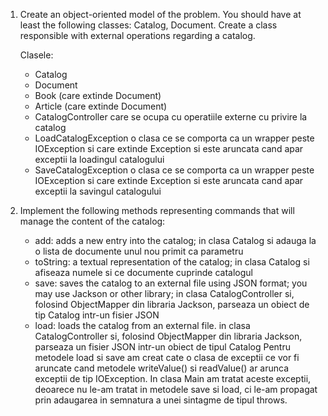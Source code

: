 1. Create an object-oriented model of the problem. You should have at least the following classes: Catalog, Document. Create a class responsible with external operations regarding a catalog.

    Clasele:
    - Catalog
    - Document
    - Book (care extinde Document)
    - Article (care extinde Document)
    - CatalogController care se ocupa cu operatiile externe cu privire la catalog
    - LoadCatalogException o clasa ce se comporta ca un wrapper peste IOException si care extinde Exception si este aruncata cand apar exceptii la loadingul catalogului
    - SaveCatalogException o clasa ce se comporta ca un wrapper peste IOException si care extinde Exception si este aruncata cand apar exceptii la savingul catalogului

2. Implement the following methods representing commands that will manage the content of the catalog:
    - add: adds a new entry into the catalog;
        in clasa Catalog si adauga la o lista de documente unul nou primit ca parametru
    - toString: a textual representation of the catalog;
        in clasa Catalog si afiseaza numele si ce documente cuprinde catalogul
    - save: saves the catalog to an external file using JSON format; you may use Jackson or other library;
        in clasa CatalogController si, folosind ObjectMapper din libraria Jackson, parseaza un obiect de tip Catalog intr-un fisier JSON
    - load: loads the catalog from an external file.
        in clasa CatalogController si, folosind ObjectMapper din libraria Jackson, parseaza un fisier JSON intr-un obiect de tipul Catalog
   Pentru metodele load si save am creat cate o clasa de exceptii ce vor fi aruncate cand metodele writeValue() si readValue() ar arunca exceptii de tip IOException. In clasa Main am tratat aceste exceptii, deoarece nu le-am tratat in metodele save si load, ci le-am propagat prin adaugarea in semnatura a unei sintagme de tipul throws.